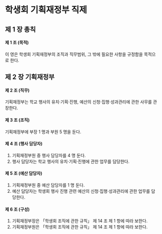 # 학생회 기획재정부 직제

## 제 1 장 총칙

#### 제 1 조 (목적)

이 영은 학생회 기획재정부의 조직과 직무범위, 그 밖에 필요한 사항을 규정함을 목적으로 한다.

## 제 2 장 기획재정부

#### 제 2 조 (직무)

기획재정부는 학교 행사의 유치&middot;기획&middot;진행, 예산의 신청&middot;집행&middot;성과관리에 관한 사무를 관장한다.

#### 제 3 조 (조직)

기획재정부에 부장 1 명과 부원 5 명을 둔다.

#### 제 4 조 (행사 담당자)

1.  기획재정부원 중 행사 담당자를 4 명 둔다.
1.  행사 담당자는 학교 행사의 유치&middot;기획&middot;진행에 관한 업무를 담당한다.

#### 제 5 조 (예산 담당자)

1.  기획재정부원 중 예산 담당자를 1 명 둔다.
1.  예산 담당자는 학생회 행사 진행 관련 예산의 신청&middot;집행&middot;성과관리에 관한 업무를 담당한다.

#### 제 6 조 (구성)

1.  기획재정부장은 &#12300;학생회 조직에 관한 규칙&#12301; 제 14 조 제 1 항에 따라 보한다.
1.  기획재정부원은 &#12300;학생회 조직에 관한 규칙&#12301; 제 14 조 제 1 항에 따라 보한다.
